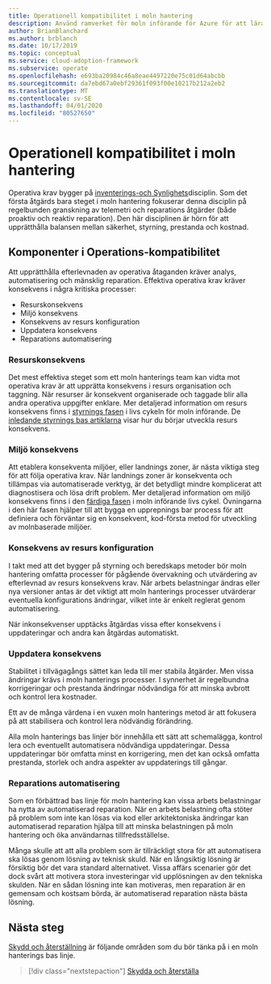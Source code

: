 ```yaml
---
title: Operationell kompatibilitet i moln hantering
description: Använd ramverket för moln införande för Azure för att lära dig hur du upprätthåller efterlevnaden av operativa åtaganden.
author: BrianBlanchard
ms.author: brblanch
ms.date: 10/17/2019
ms.topic: conceptual
ms.service: cloud-adoption-framework
ms.subservice: operate
ms.openlocfilehash: e693ba20984c46a8eae4497220e75c01d64abcbb
ms.sourcegitcommit: da7ebd67a0ebf29361f093f00e10217b212a2eb2
ms.translationtype: MT
ms.contentlocale: sv-SE
ms.lasthandoff: 04/01/2020
ms.locfileid: "80527650"
---
```

# <a name="operational-compliance-in-cloud-management"></a>Operationell kompatibilitet i moln hantering

Operativa krav bygger på [inventerings-och Synlighets](./inventory.md)disciplin. Som det första åtgärds bara steget i moln hantering fokuserar denna disciplin på regelbunden granskning av telemetri och reparations åtgärder (både proaktiv och reaktiv reparation). Den här disciplinen är hörn för att upprätthålla balansen mellan säkerhet, styrning, prestanda och kostnad.

## <a name="components-of-operations-compliance"></a>Komponenter i Operations-kompatibilitet

Att upprätthålla efterlevnaden av operativa åtaganden kräver analys, automatisering och mänsklig reparation. Effektiva operativa krav kräver konsekvens i några kritiska processer:

- Resurskonsekvens
- Miljö konsekvens
- Konsekvens av resurs konfiguration
- Uppdatera konsekvens
- Reparations automatisering

### <a name="resource-consistency"></a>Resurskonsekvens

Det mest effektiva steget som ett moln hanterings team kan vidta mot operativa krav är att upprätta konsekvens i resurs organisation och taggning. När resurser är konsekvent organiserade och taggade blir alla andra operativa uppgifter enklare. Mer detaljerad information om resurs konsekvens finns i [styrnings fasen](../../govern/index.md) i livs cykeln för moln införande. De [inledande styrnings bas artiklarna](../../govern/initial-foundation.md) visar hur du börjar utveckla resurs konsekvens.

### <a name="environment-consistency"></a>Miljö konsekvens

Att etablera konsekventa miljöer, eller landnings zoner, är nästa viktiga steg för att följa operativa krav. När landnings zoner är konsekventa och tillämpas via automatiserade verktyg, är det betydligt mindre komplicerat att diagnostisera och lösa drift problem. Mer detaljerad information om miljö konsekvens finns i den [färdiga fasen](../../ready/index.md) i moln införande livs cykel. Övningarna i den här fasen hjälper till att bygga en upprepnings bar process för att definiera och förväntar sig en konsekvent, kod-första metod för utveckling av molnbaserade miljöer.

### <a name="resource-configuration-consistency"></a>Konsekvens av resurs konfiguration

I takt med att det bygger på styrning och beredskaps metoder bör moln hantering omfatta processer för pågående övervakning och utvärdering av efterlevnad av resurs konsekvens krav. När arbets belastningar ändras eller nya versioner antas är det viktigt att moln hanterings processer utvärderar eventuella konfigurations ändringar, vilket inte är enkelt reglerat genom automatisering.

När inkonsekvenser upptäcks åtgärdas vissa efter konsekvens i uppdateringar och andra kan åtgärdas automatiskt.

### <a name="update-consistency"></a>Uppdatera konsekvens

Stabilitet i tillvägagångs sättet kan leda till mer stabila åtgärder. Men vissa ändringar krävs i moln hanterings processer. I synnerhet är regelbundna korrigeringar och prestanda ändringar nödvändiga för att minska avbrott och kontrol lera kostnader.

Ett av de många värdena i en vuxen moln hanterings metod är att fokusera på att stabilisera och kontrol lera nödvändig förändring.

Alla moln hanterings bas linjer bör innehålla ett sätt att schemalägga, kontrol lera och eventuellt automatisera nödvändiga uppdateringar. Dessa uppdateringar bör omfatta minst en korrigering, men det kan också omfatta prestanda, storlek och andra aspekter av uppdaterings till gångar.

### <a name="remediation-automation"></a>Reparations automatisering

Som en förbättrad bas linje för moln hantering kan vissa arbets belastningar ha nytta av automatiserad reparation. När en arbets belastning ofta stöter på problem som inte kan lösas via kod eller arkitektoniska ändringar kan automatiserad reparation hjälpa till att minska belastningen på moln hantering och öka användarnas tillfredsställelse.

Många skulle att att alla problem som är tillräckligt stora för att automatisera ska lösas genom lösning av teknisk skuld. När en långsiktig lösning är försiktig bör det vara standard alternativet. Vissa affärs scenarier gör det dock svårt att motivera stora investeringar vid upplösningen av den tekniska skulden. När en sådan lösning inte kan motiveras, men reparation är en gemensam och kostsam börda, är automatiserad reparation nästa bästa lösning.

## <a name="next-steps"></a>Nästa steg

[Skydd och återställning](./protect.md) är följande områden som du bör tänka på i en moln hanterings bas linje.

> [!div class="nextstepaction"]
> [Skydda och återställa](./protect.md)

